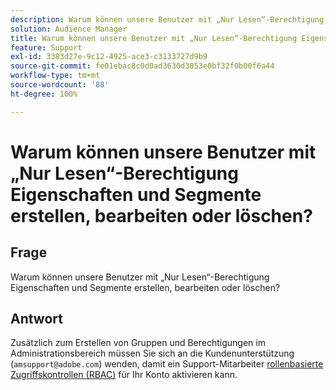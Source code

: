 ```yaml
---
description: Warum können unsere Benutzer mit „Nur Lesen“-Berechtigung Eigenschaften und Segmente erstellen, bearbeiten oder löschen?
solution: Audience Manager
title: Warum können unsere Benutzer mit „Nur Lesen“-Berechtigung Eigenschaften und Segmente erstellen, bearbeiten oder löschen?
feature: Support
exl-id: 3383d27e-9c12-4925-ace3-c3133727d9b9
source-git-commit: fe01ebac8c0d0ad3630d3853e0bf32f0b00f6a44
workflow-type: tm+mt
source-wordcount: '88'
ht-degree: 100%

---
```


# Warum können unsere Benutzer mit „Nur Lesen“-Berechtigung Eigenschaften und Segmente erstellen, bearbeiten oder löschen?

## Frage

Warum können unsere Benutzer mit „Nur Lesen“-Berechtigung Eigenschaften und Segmente erstellen, bearbeiten oder löschen?

## Antwort

Zusätzlich zum Erstellen von Gruppen und Berechtigungen im Administrationsbereich müssen Sie sich an die Kundenunterstützung (`amsupport@adobe.com`) wenden, damit ein Support-Mitarbeiter [rollenbasierte Zugriffskontrollen (RBAC)](../features/administration/administration-overview.md) für Ihr Konto aktivieren kann.
